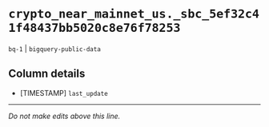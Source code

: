 # `crypto_near_mainnet_us._sbc_5ef32c41f48437bb5020c8e76f78253`
`bq-1` | `bigquery-public-data`

## Column details
* [TIMESTAMP] `last_update`

-------------------------------------------------------------------------------
*Do not make edits above this line.*
